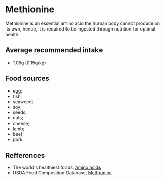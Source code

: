 # Methionine

Methionine is an essential amino acid the human body cannot produce on its own, hence, it is required to be ingested through nutrition for optimal health.

## Average recommended intake
- 1.05g (0.15g/kg)

## Food sources
- egg;
- fish;
- seaweed;
- soy;
- seeds;
- nuts;
- cheese;
- lamb;
- beef;
- pork.

## Refferences
- The world's healthiest foods, [Amino acids](http://www.whfoods.com/genpage.php?tname=nutrient&dbid=129)
- USDA Food Composition Database, [Methionine](https://ndb.nal.usda.gov/ndb/nutrients/report/nutrientsfrm?max=25&offset=0&totCount=0&nutrient1=506&nutrient2=&nutrient3=&subset=0&sort=c&measureby=g)